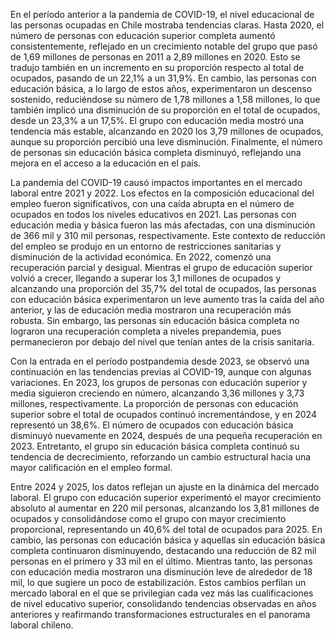 En el período anterior a la pandemia de COVID-19, el nivel educacional de las personas ocupadas en Chile mostraba tendencias claras. Hasta 2020, el número de personas con educación superior completa aumentó consistentemente, reflejado en un crecimiento notable del grupo que pasó de 1,69 millones de personas en 2011 a 2,89 millones en 2020. Esto se tradujo también en un incremento en su proporción respecto al total de ocupados, pasando de un 22,1% a un 31,9%. En cambio, las personas con educación básica, a lo largo de estos años, experimentaron un descenso sostenido, reduciéndose su número de 1,78 millones a 1,58 millones, lo que también implicó una disminución de su proporción en el total de ocupados, desde un 23,3% a un 17,5%. El grupo con educación media mostró una tendencia más estable, alcanzando en 2020 los 3,79 millones de ocupados, aunque su proporción percibió una leve disminución. Finalmente, el número de personas sin educación básica completa disminuyó, reflejando una mejora en el acceso a la educación en el país.

La pandemia del COVID-19 causó impactos importantes en el mercado laboral entre 2021 y 2022. Los efectos en la composición educacional del empleo fueron significativos, con una caída abrupta en el número de ocupados en todos los niveles educativos en 2021. Las personas con educación media y básica fueron las más afectadas, con una disminución de 366 mil y 310 mil personas, respectivamente. Este contexto de reducción del empleo se produjo en un entorno de restricciones sanitarias y disminución de la actividad económica. En 2022, comenzó una recuperación parcial y desigual. Mientras el grupo de educación superior volvió a crecer, llegando a superar los 3,1 millones de ocupados y alcanzando una proporción del 35,7% del total de ocupados, las personas con educación básica experimentaron un leve aumento tras la caída del año anterior, y las de educación media mostraron una recuperación más robusta. Sin embargo, las personas sin educación básica completa no lograron una recuperación completa a niveles prepandemia, pues permanecieron por debajo del nivel que tenían antes de la crisis sanitaria.

Con la entrada en el período postpandemia desde 2023, se observó una continuación en las tendencias previas al COVID-19, aunque con algunas variaciones. En 2023, los grupos de personas con educación superior y media siguieron creciendo en número, alcanzando 3,36 millones y 3,73 millones, respectivamente. La proporción de personas con educación superior sobre el total de ocupados continuó incrementándose, y en 2024 representó un 38,6%. El número de ocupados con educación básica disminuyó nuevamente en 2024, después de una pequeña recuperación en 2023. Entretanto, el grupo sin educación básica completa continuó su tendencia de decrecimiento, reforzando un cambio estructural hacia una mayor calificación en el empleo formal.

Entre 2024 y 2025, los datos reflejan un ajuste en la dinámica del mercado laboral. El grupo con educación superior experimentó el mayor crecimiento absoluto al aumentar en 220 mil personas, alcanzando los 3,81 millones de ocupados y consolidándose como el grupo con mayor crecimiento proporcional, representando un 40,6% del total de ocupados para 2025. En cambio, las personas con educación básica y aquellas sin educación básica completa continuaron disminuyendo, destacando una reducción de 82 mil personas en el primero y 33 mil en el último. Mientras tanto, las personas con educación media mostraron una disminución leve de alrededor de 18 mil, lo que sugiere un poco de estabilización. Estos cambios perfilan un mercado laboral en el que se privilegian cada vez más las cualificaciones de nivel educativo superior, consolidando tendencias observadas en años anteriores y reafirmando transformaciones estructurales en el panorama laboral chileno.
